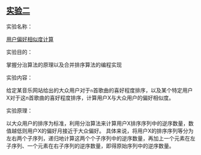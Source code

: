 ## [实验二](https://github.com/tangyihengsb/datastructure-algorithms/tree/master/course-experiment/compute-usr-similarity)

实验名称：

  [用户偏好相似度计算](https://github.com/tangyihengsb/datastructure-algorithms/tree/master/course-experiment/compute-usr-similarity)
  
实验目的：

  掌握分治算法的原理以及合并排序算法的编程实现
  
实验内容：

  给定某音乐网站给出的大众用户对于`n`首歌曲的喜好程度排序，以及某个特定用户X对于这n首歌曲的喜好程度排序，计算用户X与大众用户的偏好相似度。

实验原理：

  以大众用户的排序为标准，利用分治算法来计算用户X排序序列中的逆序数量，数值越低则用户X的偏好月接近于大众偏好。
  具体来说，将用户X的排序序列等分为左右两个子序列，递归地计算这两个个子序列中的逆序数量，再加上一个元素在左子序列、一个元素在右子序列的逆序数量，即得原始序列中的逆序数量。

